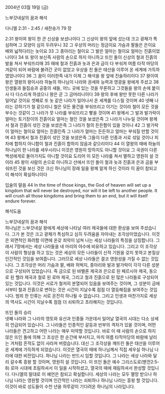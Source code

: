 2004년 03월 19일 (금)

느부갓네살의 꿈과 해석



다니엘 2:31 - 2:45 / 새찬송가 79 장


2:31 왕이여 왕이 한 큰 신상을 보셨나이다 그 신상이 왕의 앞에 섰는데 크고 광채가 특심하며 그 모양이 심히 두려우니 32 그 우상의 머리는 정금이요 가슴과 팔들은 은이요 배와 넓적다리는 놋이요 33 그 종아리는 철이요 그 발은 얼마는 철이요 얼마는 진흙이었나이다 34 또 왕이 보신즉 사람의 손으로 하지 아니하고 뜨인 돌이 신상의 철과 진흙의 발을 쳐서 부숴뜨리매 35 때에 철과 진흙과 놋과 은과 금이 다 부숴져 여름 타작 마당의 겨같이 되어 바람에 불려간 곳이 없었고 우상을 친 돌은 태산을 이루어 온 세계에 가득하였었나이다 36 그 꿈이 이러한즉 내가 이제 그 해석을 왕 앞에 진술하리이다 37 왕이여 왕은 열왕의 왕이시라 하늘의 하나님이 나라와 권세와 능력과 영광을 왕에게 주셨고 38 인생들과 들짐승과 공중의 새들, 어느 곳에 있는 것을 무론하고 그것들을 왕의 손에 붙이사 다 다스리게 하셨으니 왕은 곧 그 금머리니이다 39 왕의 후에 왕만 못한 다른 나라가 일어날 것이요 셋째로 또 놋 같은 나라가 일어나서 온 세계를 다스릴 것이며 40 넷째 나라는 강하기가 철 같으리니 철은 모든 물건을 부숴뜨리고 이기는 것이라 철이 모든 것을 부수는 것같이 그 나라가 뭇 나라를 부숴뜨리고 빻을 것이며 41 왕께서 그 발과 발가락이 얼마는 토기장이의 진흙이요 얼마는 철인 것을 보셨은즉 그 나라가 나누일 것이며 왕께서 철과 진흙이 섞인 것을 보셨은즉 그 나라가 철의 든든함이 있을 것이나 42 그 발가락이 얼마는 철이요 얼마는 진흙인즉 그 나라가 얼마는 든든하고 얼마는 부숴질 만할 것이며 43 왕께서 철과 진흙이 섞인 것을 보셨은즉 그들이 다른 인종과 서로 섞일 것이나 피차에 합하지 아니함이 철과 진흙이 합하지 않음과 같으리이다 44 이 열왕의 때에 하늘의 하나님이 한 나라를 세우시리니 이것은 영원히 망하지도 아니할 것이요 그 국권이 다른 백성에게로 돌아가지도 아니할 것이요 도리어 이 모든 나라를 쳐서 멸하고 영원히 설 것이라 45 왕이 사람의 손으로 아니하고 산에서 뜨인 돌이 철과 놋과 진흙과 은과 금을 부숴뜨린 것을 보신 것은 크신 하나님이 장래 일을 왕께 알게 하신 것이라 이 꿈이 참되고 이 해석이 확실하니이다 

입술의 말씀 
44 In the time of those kings, the God of heaven will set up a kingdom that will never be destroyed, nor will it be left to another people. It will crush all those kingdoms and bring them to an end, but it will itself endure forever.

해석도움





느부갓네살의 꿈과 해석  
하나님은 느부갓네살 왕에게 세상에 나타날 여러 제국들에 대한 환상을 보여 주셨습니다. 그가 본 것은 크고 광채가 특심하고 심히 두려움을 자아내는 조각상이었습니다. 이것은 외면적인 화려함 이면에 온갖 죄악이 넘쳐 나는 세상 나라들의 특징을 상징합니다. 그래서 7장에서는 세상 나라들을 네 마리의 야수에 비유하고 있습니다. 그리고 이 조각상이 사람의 형상을 하고 있는 것은 세상의 모든 나라들이 신적 기원을 갖지 못하고 본질상 인간적인 것임을 보여줍니다. 그러므로 세상 나라들은 결코 영원성을 가질 수 없는 것입니다. 그 조각상은 머리 가슴과 팔, 배와 허벅지, 종아리와 발과 발가락이 각각 다른 성분으로 구성되어 있었습니다. 즉 금으로 된 바벨론 제국과 은으로 된 페르시아 제국, 동으로 된 헬라 제국과 철로 된 로마 제국, 그리고 철과 진흙으로 된 많은 나라들로 구성되어 있는 것입니다. 이것은 서로가 철저히 분열되어 있음을 보여주는 것이며, 그 성분이 금에서부터 철과 진흙으로 변하는 것은 시간이 지날수록 점점 더 열등해짐을 보여주는 것입니다. 범죄 한 인류는 서로 온전히 하나될 수 없습니다. 그리고 인생과 마찬가지로 세상의 역사도 시간이 지날수록 점점 더 쇠퇴하고 초라해지는 것입니다.   

뜨인 돌의 승리  
넷째 나라와 그 나라의 영토와 유산과 인종들 가운데서 일어날 열국의 시대는 다소 상세히 언급되어 있습니다. 그 나라들은 인종적인 갈등과 빈부의 격차가 있을 것이며, 어떤 나라들은 견고하고 어떤 나라는 매우 미약할 것입니다. 바로 이 때 사람의 손으로 하지 않은 뜨인 돌에 의해 그 조상은 한 순간에 부서지고, 마치 여름 타작마당의 바람에 날리는 겨처럼 흔적도 없이 사라져 버렸습니다. 대신 그 조각상을 깨뜨린 돌은 태산을 이루어 온 세계에 가득하게 되었습니다. 이것은 열국의 때에 하나님께서 직접 세우실 하나님 나라에 대한 비전입니다. 하나님 나라는 반드시 임할 것입니다. 그 나라는 세상 나라와 달리 갈수록 흥왕 할 것이며, 영원히 설 것입니다. 이 뜨인 돌은 예수 그리스도로(벧전2:5-8) 로마 시대에 초림하셔서 이 일을 시작하셨고, 열국의 때에 재림하셔서 완성할 것입니다. 다니엘의 말대로 이 예언은 참되고 확실합니다. 세상의 나라는 모두 멸망 받으나 하나님 나라는 영원할 것이며 인간적인 나라는 쇠퇴하나 하나님 나라는 흥왕 할 것입니다. 이것이 바로 성도들이 수천 년을 하루같이 기다려온 하나님의 나라입니다.
